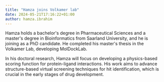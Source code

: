 ```yaml
---
title: "Hamza joins Volkamer lab"
date: 2024-05-21T17:16:22+01:00
author: hamza.ibrahim
---
```


Hamza holds a bachelor's degree in Pharmaceutical Sciences and a master's degree in Bioinformatics from Saarland University, and he is joining as a PhD candidate. He completed his master's thesis in the Volkamer Lab, developing MolDockLab.

In his doctoral research, Hamza will focus on developing a physics-based scoring function for protein-ligand interactions. His work aims to advance structure-based virtual screening techniques for hit identification, which is crucial in the early stages of drug development.
